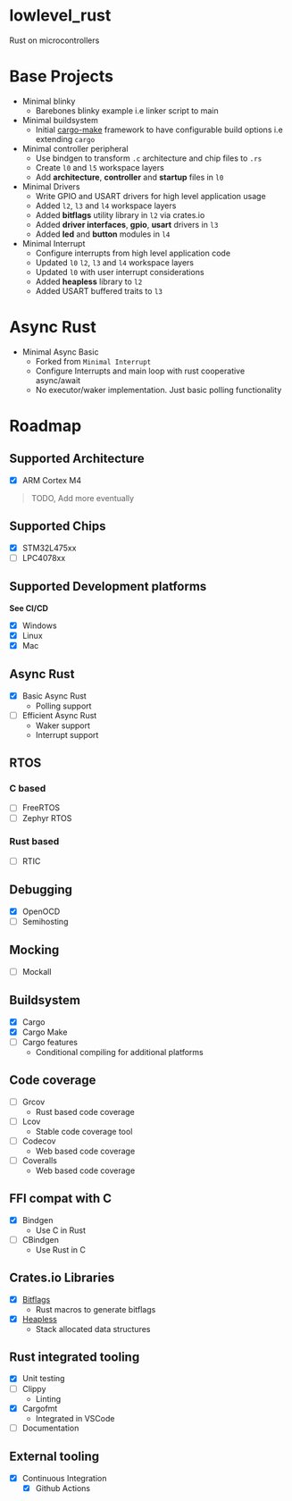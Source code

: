 # lowlevel_rust

Rust on microcontrollers

# Base Projects

- Minimal blinky
  - Barebones blinky example i.e linker script to main
- Minimal buildsystem
  - Initial [cargo-make](https://github.com/sagiegurari/cargo-make) framework to have configurable build options i.e extending `cargo`
- Minimal controller peripheral
  - Use bindgen to transform `.c` architecture and chip files to `.rs`
  - Create `l0` and `l5` workspace layers
  - Add **architecture**, **controller** and **startup** files in `l0`
- Minimal Drivers
  - Write GPIO and USART drivers for high level application usage
  - Added `l2`, `l3` and `l4` workspace layers
  - Added **bitflags** utility library in `l2` via crates.io
  - Added **driver interfaces**, **gpio**, **usart** drivers in `l3`
  - Added **led** and **button** modules in `l4`
- Minimal Interrupt
  - Configure interrupts from high level application code
  - Updated `l0` `l2`, `l3` and `l4` workspace layers
  - Updated `l0` with user interrupt considerations
  - Added **heapless** library to `l2`
  - Added USART buffered traits to `l3`

# Async Rust

- Minimal Async Basic
  - Forked from `Minimal Interrupt`
  - Configure Interrupts and main loop with rust cooperative async/await
  - No executor/waker implementation. Just basic polling functionality

# Roadmap

## Supported Architecture

- [x] ARM Cortex M4

> TODO, Add more eventually

## Supported Chips

- [x] STM32L475xx
- [ ] LPC4078xx

## Supported Development platforms

**See CI/CD**

- [x] Windows
- [x] Linux
- [x] Mac  

## Async Rust

- [x] Basic Async Rust 
  - Polling support
- [ ] Efficient Async Rust
  - Waker support
  - Interrupt support

## RTOS

### C based

- [ ] FreeRTOS
- [ ] Zephyr RTOS

### Rust based

- [ ] RTIC

## Debugging

- [x] OpenOCD
- [ ] Semihosting

## Mocking 

- [ ] Mockall

## Buildsystem

- [x] Cargo
- [x] Cargo Make
- [ ] Cargo features
  - Conditional compiling for additional platforms 

## Code coverage

- [ ] Grcov
  - Rust based code coverage 
- [ ] Lcov
  - Stable code coverage tool
- [ ] Codecov
  - Web based code coverage
- [ ] Coveralls
  - Web based code coverage

## FFI compat with C

- [x] Bindgen
  - Use C in Rust 
- [ ] CBindgen
  - Use Rust in C 

## Crates.io Libraries

- [x] [Bitflags](https://crates.io/crates/bitflags)
  - Rust macros to generate bitflags
- [x] [Heapless](https://crates.io/crates/heapless)
  - Stack allocated data structures

## Rust integrated tooling

- [x] Unit testing
- [ ] Clippy
  - Linting 
- [x] Cargofmt
  - Integrated in VSCode
- [ ] Documentation 

## External tooling

- [x] Continuous Integration
  - [x] Github Actions
